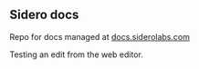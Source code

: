## Sidero docs

Repo for docs managed at [docs.siderolabs.com](https://docs.siderolabs.com)

Testing an edit from the web editor.